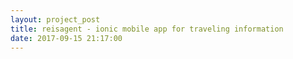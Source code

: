 ```yaml
---
layout: project_post
title: reisagent - ionic mobile app for traveling information
date: 2017-09-15 21:17:00
---
```


